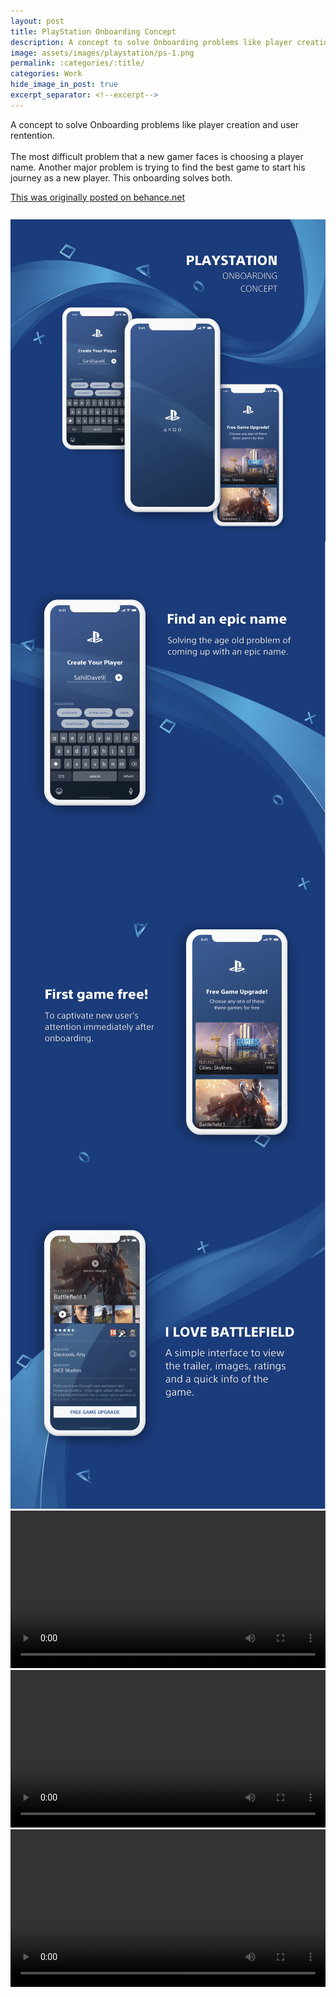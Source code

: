 ```yaml
---
layout: post
title: PlayStation Onboarding Concept
description: A concept to solve Onboarding problems like player creation and user rentention.
image: assets/images/playstation/ps-1.png
permalink: :categories/:title/
categories: Work
hide_image_in_post: true
excerpt_separator: <!--excerpt-->
---
```

<!--excerpt-->
<p>A concept to solve Onboarding problems like player creation and user rentention.
<br><br>
The most difficult problem that a new gamer faces is choosing a player name. Another major problem is trying to find the best game to start his journey as a new player. This onboarding solves both.</p>
<a href="https://www.behance.net/gallery/62128425/PlayStation-Onboarding-Concept" target="_blank">This was originally posted on behance.net</a>
<br>
<br>
<br>
<img src="/assets/images/playstation/ps-1.png" alt="" style="margin-top: -0.5em;">
<img src="/assets/images/playstation/ps-2.png" alt="" style="margin-top: -0.5em;">
<img src="/assets/images/playstation/ps-3.png" alt="" style="margin-top: -0.5em;">
<img src="/assets/images/playstation/ps-4.png" alt="" style="margin-top: -0.5em;">
<video controls loop style="width: 100%;">
  <source src='/assets/images/playstation/intro.mp4' type='video/mp4;'>
</video>
<video controls loop style="width: 100%;">
  <source src='/assets/images/playstation/sugg.mp4' type='video/mp4;'>
</video>
<video controls loop style="width: 100%;">
  <source src='/assets/images/playstation/bf.mp4' type='video/mp4;'>
</video>